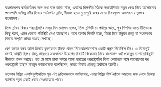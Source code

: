 বাংলাদেশের কর্মকর্তাদের সঙ্গে কথা বলে জানা গেছে, এবারের দ্বিপক্ষীয় বৈঠকে সহযোগিতার নতুন ক্ষেত্র নিয়ে আলোচনার পাশাপাশি অভিন্ন নদীর তিস্তার পানিবণ্টন চুক্তি, সীমান্ত হত্যা পুরোপুরি বন্ধের মতো বিষয়গুলো আলোচনায় তুলবে বাংলাদেশ।

তিস্তা চুক্তির বিষয়ে পররাষ্ট্রসচিব মাসুদ বিন মোমেন বলেন, তিস্তা চুক্তিটি যে পর্যায়ে আছে, খুব শিগগির এতে ইতিবাচক কিছু ঘটবে, এমন কোনো পরিস্থিতি দেখা যাচ্ছে না। তবে আশার দিকটি হচ্ছে, তিস্তা ঘিরে উন্নয়ন প্রকল্প বা সংরক্ষণের বিষয়ে সম্প্রতি ভারত আগ্রহ দেখাচ্ছে।

বেশ কয়েক বছর আগে তিস্তায় বৃহদায়তন উন্নয়ন প্রকল্প নিয়ে বাংলাদেশকে একটি প্রস্তুাব দিয়েছিল চীন। এ নিয়ে দুই দেশই আগ্রহী ছিল। কিন্তু ভারতের ক্রমবর্ধমান উদ্বেগের বিষয়টি বিবেচনায় নিয়ে বাংলাদেশ ওই প্রকল্পের ব্যাপারে কিছুটা নীরবতা পালন করছে। গত মে মাসে ঢাকা সফরে আসা ভারতের পররাষ্ট্রসচিব বিনয় কোয়াত্রার সঙ্গে আলোচনার পর পররাষ্ট্রমন্ত্রী হাছান মাহমুদ গণমাধ্যমকে বলেছিলেন, ভারত তিস্তার প্রকল্পে অর্থায়নে আগ্রহী।

গতকাল দিল্লির একটি কূটনৈতিক সূত্র এই প্রতিবেদককে জানিয়েছে, এবার দিল্লির শীর্ষ বৈঠকে ভারতের পক্ষ থেকে তিস্তার ব্যাপারে নতুন একটি প্রস্তাব দেওয়া হতে পারে।
